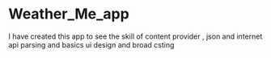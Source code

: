 # Weather_Me_app
I have created this app to see the skill of content provider , json and internet api parsing and basics ui design and broad csting
